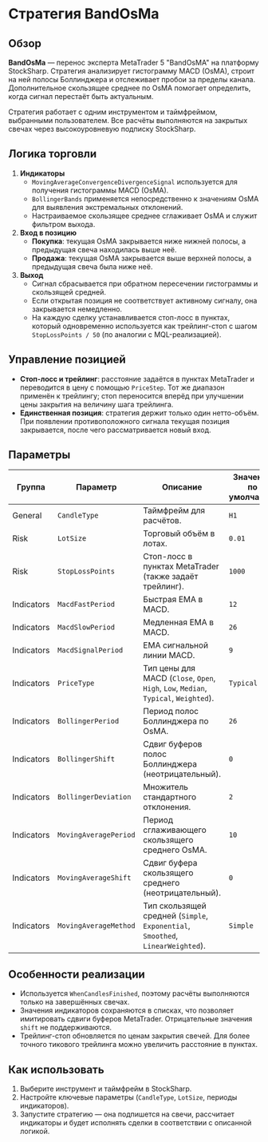 # Стратегия BandOsMa

## Обзор
**BandOsMa** — перенос эксперта MetaTrader 5 "BandOsMA" на платформу StockSharp. Стратегия анализирует гистограмму MACD (OsMA), строит на ней полосы Боллинджера и отслеживает пробои за пределы канала. Дополнительное скользящее среднее по OsMA помогает определить, когда сигнал перестаёт быть актуальным.

Стратегия работает с одним инструментом и таймфреймом, выбранными пользователем. Все расчёты выполняются на закрытых свечах через высокоуровневую подписку StockSharp.

## Логика торговли
1. **Индикаторы**
   - `MovingAverageConvergenceDivergenceSignal` используется для получения гистограммы MACD (OsMA).
   - `BollingerBands` применяется непосредственно к значениям OsMA для выявления экстремальных отклонений.
   - Настраиваемое скользящее среднее сглаживает OsMA и служит фильтром выхода.
2. **Вход в позицию**
   - **Покупка**: текущая OsMA закрывается ниже нижней полосы, а предыдущая свеча находилась выше неё.
   - **Продажа**: текущая OsMA закрывается выше верхней полосы, а предыдущая свеча была ниже неё.
3. **Выход**
   - Сигнал сбрасывается при обратном пересечении гистограммы и скользящей средней.
   - Если открытая позиция не соответствует активному сигналу, она закрывается немедленно.
   - На каждую сделку устанавливается стоп-лосс в пунктах, который одновременно используется как трейлинг-стоп с шагом `StopLossPoints / 50` (по аналогии с MQL-реализацией).

## Управление позицией
- **Стоп-лосс и трейлинг**: расстояние задаётся в пунктах MetaTrader и переводится в цену с помощью `PriceStep`. Тот же диапазон применён к трейлингу; стоп переносится вперёд при улучшении цены закрытия на величину шага трейлинга.
- **Единственная позиция**: стратегия держит только один нетто-объём. При появлении противоположного сигнала текущая позиция закрывается, после чего рассматривается новый вход.

## Параметры
| Группа | Параметр | Описание | Значение по умолчанию |
| --- | --- | --- | --- |
| General | `CandleType` | Таймфрейм для расчётов. | `H1` |
| Risk | `LotSize` | Торговый объём в лотах. | `0.01` |
| Risk | `StopLossPoints` | Стоп-лосс в пунктах MetaTrader (также задаёт трейлинг). | `1000` |
| Indicators | `MacdFastPeriod` | Быстрая EMA в MACD. | `12` |
| Indicators | `MacdSlowPeriod` | Медленная EMA в MACD. | `26` |
| Indicators | `MacdSignalPeriod` | EMA сигнальной линии MACD. | `9` |
| Indicators | `PriceType` | Тип цены для MACD (`Close`, `Open`, `High`, `Low`, `Median`, `Typical`, `Weighted`). | `Typical` |
| Indicators | `BollingerPeriod` | Период полос Боллинджера по OsMA. | `26` |
| Indicators | `BollingerShift` | Сдвиг буферов полос Боллинджера (неотрицательный). | `0` |
| Indicators | `BollingerDeviation` | Множитель стандартного отклонения. | `2` |
| Indicators | `MovingAveragePeriod` | Период сглаживающего скользящего среднего OsMA. | `10` |
| Indicators | `MovingAverageShift` | Сдвиг буфера скользящего среднего (неотрицательный). | `0` |
| Indicators | `MovingAverageMethod` | Тип скользящей средней (`Simple`, `Exponential`, `Smoothed`, `LinearWeighted`). | `Simple` |

## Особенности реализации
- Используется `WhenCandlesFinished`, поэтому расчёты выполняются только на завершённых свечах.
- Значения индикаторов сохраняются в списках, что позволяет имитировать сдвиги буферов MetaTrader. Отрицательные значения `shift` не поддерживаются.
- Трейлинг-стоп обновляется по ценам закрытия свечей. Для более точного тикового трейлинга можно увеличить расстояние в пунктах.

## Как использовать
1. Выберите инструмент и таймфрейм в StockSharp.
2. Настройте ключевые параметры (`CandleType`, `LotSize`, периоды индикаторов).
3. Запустите стратегию — она подпишется на свечи, рассчитает индикаторы и будет исполнять сделки в соответствии с описанной логикой.
